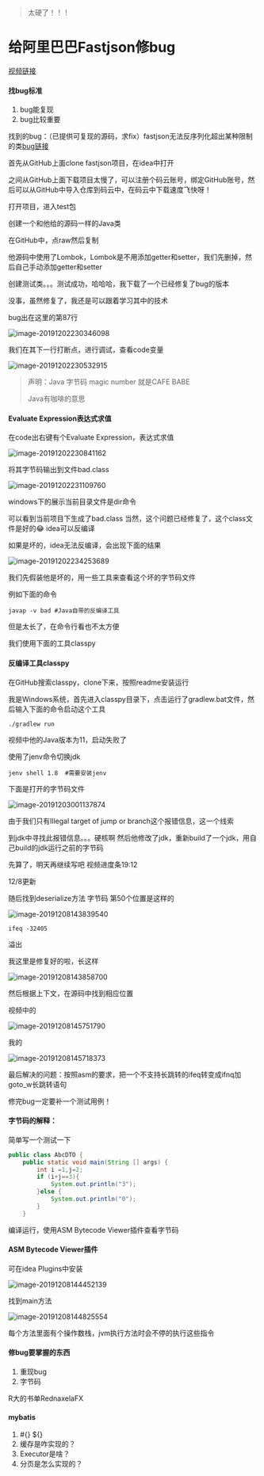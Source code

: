 > 太硬了！！！

# 给阿里巴巴Fastjson修bug

[视频链接](https://www.bilibili.com/video/av77302131)

#### 找bug标准

1. bug能复现
2. bug比较重要



找到的bug：（已提供可复现的源码，求fix）fastjson无法反序列化超出某种限制的类[bug链接](https://github.com/alibaba/fastjson/issues/2779)

首先从GitHub上面clone fastjson项目，在idea中打开

之间从GitHub上面下载项目太慢了，可以注册个码云账号，绑定GitHub账号，然后可以从GitHub中导入仓库到码云中，在码云中下载速度飞快呀！

打开项目，进入test包

创建一个和他给的源码一样的Java类

在GitHub中，点raw然后复制

他源码中使用了Lombok，Lombok是不用添加getter和setter，我们先删掉，然后自己手动添加getter和setter

创建测试类。。。测试成功，哈哈哈，我下载了一个已经修复了bug的版本

没事，虽然修复了，我还是可以跟着学习其中的技术

bug出在这里的第87行

![image-20191202230346098](硬核空间.assets/image-20191202230346098.png)

我们在其下一行打断点，进行调试，查看code变量

![image-20191202230532915](硬核空间.assets/image-20191202230532915.png)

> 声明：Java 字节码 magic number 就是CAFE BABE
>
> Java有咖啡的意思

#### Evaluate Expression表达式求值

在code出右键有个Evaluate Expression，表达式求值

![image-20191202230841162](硬核空间.assets/image-20191202230841162.png)

将其字节码输出到文件bad.class

![image-20191202231109760](硬核空间.assets/image-20191202231109760.png)

windows下的展示当前目录文件是dir命令

可以看到当前项目下生成了bad.class  当然，这个问题已经修复了，这个class文件是好的😂  idea可以反编译

如果是坏的，idea无法反编译，会出现下面的结果

![image-20191202234253689](硬核空间.assets/image-20191202234253689.png)

我们先假装他是坏的，用一些工具来查看这个坏的字节码文件

例如下面的命令

```shell
javap -v bad #Java自带的反编译工具
```

但是太长了，在命令行看也不太方便

我们使用下面的工具classpy

#### 反编译工具classpy

在GitHub搜索classpy，clone下来，按照readme安装运行

我是Windows系统，首先进入classpy目录下，点击运行了gradlew.bat文件，然后输入下面的命令启动这个工具

```shell
./gradlew run 
```



视频中他的Java版本为11，启动失败了

使用了jenv命令切换jdk

```shell
jenv shell 1.8  #需要安装jenv
```



下面是打开的字节码文件

![image-20191203001137874](硬核空间.assets/image-20191203001137874.png)



由于我们只有Illegal target of jump or branch这个报错信息，这一个线索

到jdk中寻找此报错信息。。。硬核啊  然后他修改了jdk，重新build了一个jdk，用自己build的jdk运行之前的字节码



先算了，明天再继续写吧 视频进度条19:12



12/8更新

随后找到deserialize方法  字节码  第50个位置是这样的

![image-20191208143839540](硬核空间.assets/image-20191208143839540.png)

```
ifeq -32405 
```

溢出



我这里是修复好的啦，长这样

![image-20191208143858700](硬核空间.assets/image-20191208143858700.png)

然后根据上下文，在源码中找到相应位置

视频中的

![image-20191208145751790](硬核空间.assets/image-20191208145751790.png)

我的

![image-20191208145718373](硬核空间.assets/image-20191208145718373.png)



最后解决的问题：按照asm的要求，把一个不支持长跳转的ifeq转变成ifnq加goto_w长跳转语句



修完bug一定要补一个测试用例！





#### 字节码的解释：

简单写一个测试一下

```Java
public class AbcDTO {
    public static void main(String [] args) {
        int i =1,j=2;
        if (i+j==3){
            System.out.println("3");
        }else {
            System.out.println("0");
        }
    }
```

编译运行，使用ASM Bytecode Viewer插件查看字节码

#### ASM Bytecode Viewer插件

可在idea Plugins中安装

![image-20191208144452139](硬核空间.assets/image-20191208144452139.png)

找到main方法

![image-20191208144825554](硬核空间.assets/image-20191208144825554.png)

每个方法里面有个操作数栈，jvm执行方法时会不停的执行这些指令





#### 修bug要掌握的东西

1. 重现bug
2. 字节码



R大的书单RednaxelaFX



#### mybatis

1. #{} ${}
2. 缓存是咋实现的？
3. Executor是啥？
4. 分页是怎么实现的？